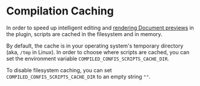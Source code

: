 # Compilation Caching

In order to speed up intelligent editing and [rendering Document previews](IDEAPlugin.md#confis-document-previews) in the plugin, scripts are cached in the filesystem and in memory.

By default, the cache is in your operating system's temporary directory (aka, `/tmp` in Linux).
In order to choose where scripts are cached, you can set the environment variable `COMPILED_CONFIS_SCRIPTS_CACHE_DIR`.

To disable filesystem caching, you can set `COMPILED_CONFIS_SCRIPTS_CACHE_DIR` to an empty string `""`.

